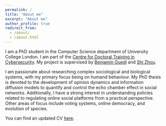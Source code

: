 ```yaml
---
permalink: /
title: "About me"
excerpt: "About me"
author_profile: true
redirect_from: 
  - /about/
  - /about.html
---
```


I am a PhD student in the Computer Science department of University College London. I am part of the [Centre for Doctoral Training in Cybersecurity](https://www.ucl.ac.uk/computer-science/study/postgraduate-research/centre-doctoral-training-cybersecurity). My project is supervised by [Benjamin Guedj](https://bguedj.github.io/) and [Shi Zhou](https://wp.cs.ucl.ac.uk/shizhou/).

I am passionate about researching complex sociological and biological systems, with my primary focus being on humand behaviour. My PhD thesis is devoted to the development of opinion dynamics and information diffusion models to quantify and control the echo chamber effect in social networks. Additionally, I have a strong interest in understanding policies related to regulating online social platforms from a practical perspective. Other areas of focus include voting systems, online democracy, and evolution of species. 

You can find an updated CV [here](../files/mycv.pdf).